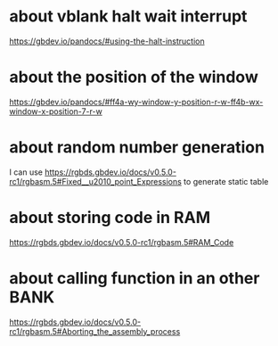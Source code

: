 # about vblank halt wait interrupt

https://gbdev.io/pandocs/#using-the-halt-instruction

# about the position of the window

https://gbdev.io/pandocs/#ff4a-wy-window-y-position-r-w-ff4b-wx-window-x-position-7-r-w

# about random number generation

I can use
https://rgbds.gbdev.io/docs/v0.5.0-rc1/rgbasm.5#Fixed__u2010_point_Expressions
to generate static table

# about storing code in RAM

https://rgbds.gbdev.io/docs/v0.5.0-rc1/rgbasm.5#RAM_Code

# about calling function in an other BANK

https://rgbds.gbdev.io/docs/v0.5.0-rc1/rgbasm.5#Aborting_the_assembly_process

